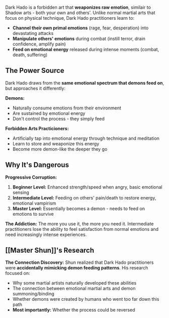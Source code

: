 Dark Hado is a forbidden art that **weaponizes raw emotion**, similair to Shadow arts - both your own and others'. Unlike normal martial arts that focus on physical technique, Dark Hado practitioners learn to:

- **Channel their own primal emotions** (rage, fear, desperation) into devastating attacks
- **Manipulate others' emotions** during combat (instill terror, drain confidence, amplify pain)
- **Feed on emotional energy** released during intense moments (combat, death, suffering)

## The Power Source

Dark Hado draws from the **same emotional spectrum that demons feed on**, but approaches it differently:

**Demons:**

- Naturally consume emotions from their environment
- Are sustained by emotional energy
- Don't control the process - they simply feed

**Forbidden Arts Practicioners:**

- Artificially tap into emotional energy through technique and meditation
- Learn to store and weaponize this energy
- Become more demon-like the deeper they go

## Why It's Dangerous

**Progressive Corruption:**

1. **Beginner Level:** Enhanced strength/speed when angry, basic emotional sensing
2. **Intermediate Level:** Feeding on others' pain/death to restore energy, emotional vampirism
3. **Master Level:** Essentially becomes a demon - needs to feed on emotions to survive

**The Addiction:** The more you use it, the more you need it. Intermediate practitioners lose the ability to feel satisfaction from normal emotions and need increasingly intense experiences.

## [[Master Shun]]'s Research

**The Connection Discovery:** Shun realized that Dark Hado practitioners were **accidentally mimicking demon feeding patterns**. His research focused on:

- Why some martial artists naturally developed these abilities
- The connection between emotional martial arts and demon summoning/binding
- Whether demons were created by humans who went too far down this path
- **Most importantly:** Whether the process could be reversed

